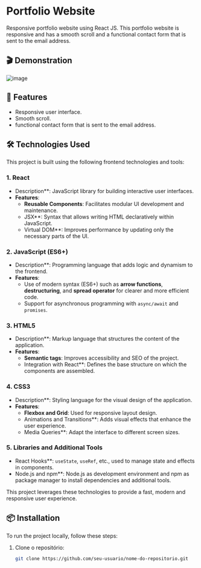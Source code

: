 # Portfolio Website

Responsive portfolio website using React JS. This portfolio website is responsive and has a smooth scroll and a functional contact form that is sent to the email address.


## 🎬 Demonstration

<!-- Opcional: inclua uma imagem ou GIF do seu projeto -->
![![image](https://github.com/user-attachments/assets/200e2943-3b36-4e7e-ae56-b44f5f8a9959)
](C:\Users\castr\portfolio-react\src\assets\cap1.png)

## 🚀 Features

- Responsive user interface.
- Smooth scroll.
- functional contact form that is sent to the email address.

## 🛠️ Technologies Used

This project is built using the following frontend technologies and tools:

### 1. React
- Description**: JavaScript library for building interactive user interfaces.
- **Features**:
  - **Reusable Components**: Facilitates modular UI development and maintenance.
  - JSX**: Syntax that allows writing HTML declaratively within JavaScript.
  - Virtual DOM**: Improves performance by updating only the necessary parts of the UI.

### 2. JavaScript (ES6+)
- Description**: Programming language that adds logic and dynamism to the frontend.
- **Features**:
  - Use of modern syntax (ES6+) such as **arrow functions**, **destructuring**, and **spread operator** for clearer and more efficient code.
  - Support for asynchronous programming with `async/await` and `promises`.

### 3. HTML5
- Description**: Markup language that structures the content of the application.
- **Features**:
  - **Semantic tags**: Improves accessibility and SEO of the project.
  - Integration with React**: Defines the base structure on which the components are assembled.

### 4. CSS3
- Description**: Styling language for the visual design of the application.
- **Features**:
  - **Flexbox and Grid**: Used for responsive layout design.
  - Animations and Transitions**: Adds visual effects that enhance the user experience.
  - Media Queries**: Adapt the interface to different screen sizes.

### 5. Libraries and Additional Tools
- React Hooks**: `useState`, `useRef`, etc., used to manage state and effects in components.
- Node.js and npm**: Node.js as development environment and npm as package manager to install dependencies and additional tools.


This project leverages these technologies to provide a fast, modern and responsive user experience.


## 📦 Installation

To run the project locally, follow these steps:

1. Clone o repositório:
   ```bash
   git clone https://github.com/seu-usuario/nome-do-repositorio.git

